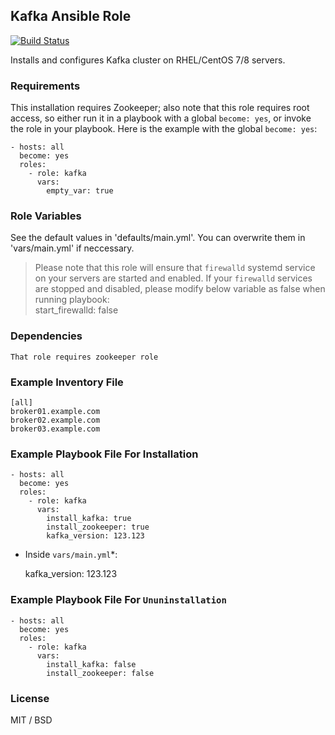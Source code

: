 ## Kafka Ansible Role

[![Build Status](https://travis-ci.org/bilalcaliskan/kafka-ansible-role.svg?branch=master)](https://travis-ci.org/bilalcaliskan/kafka-ansible-role)

Installs and configures Kafka cluster on RHEL/CentOS 7/8 servers.

### Requirements

This installation requires Zookeeper; also note that this role requires root access, so either run it in a playbook with a global `become: yes`, or invoke the role in your playbook. Here is the example with the global `become: yes`:

    - hosts: all
      become: yes
      roles:
        - role: kafka
          vars:
            empty_var: true

### Role Variables

See the default values in 'defaults/main.yml'. You can overwrite them in 'vars/main.yml' if neccessary.

> Please note that this role will ensure that `firewalld` systemd service on your servers are started and enabled. If your `firewalld` services are stopped and disabled, please modify below variable as false when running playbook:  
> start_firewalld: false

### Dependencies

    That role requires zookeeper role

### Example Inventory File

    [all]
    broker01.example.com
    broker02.example.com
    broker03.example.com

### Example Playbook File For Installation

    - hosts: all
      become: yes
      roles:
        - role: kafka
          vars:
            install_kafka: true
            install_zookeeper: true
            kafka_version: 123.123

* Inside `vars/main.yml`*:

    kafka_version: 123.123

### Example Playbook File For `Ununinstallation`

    - hosts: all
      become: yes
      roles:
        - role: kafka
          vars:
            install_kafka: false
            install_zookeeper: false

### License

MIT / BSD
